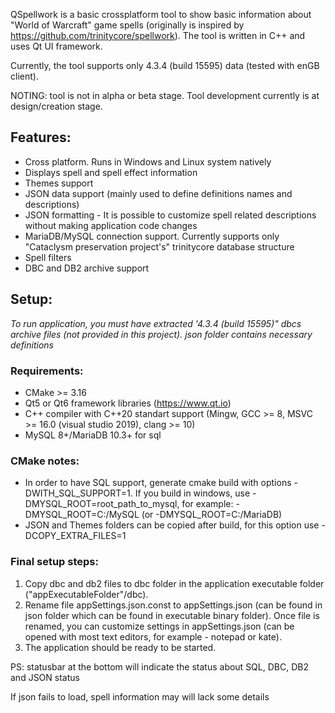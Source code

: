 QSpellwork is a basic crossplatform tool to show basic information about "World of Warcraft" game spells (originally is inspired by https://github.com/trinitycore/spellwork).
The tool is written in C++ and uses Qt UI framework.

Currently, the tool supports only 4.3.4 (build 15595) data (tested with enGB client).

NOTING: tool is not in alpha or beta stage. Tool development currently is at design/creation stage.

## Features:
* Cross platform. Runs in Windows and Linux system natively
* Displays spell and spell effect information
* Themes support
* JSON data support (mainly used to define definitions names and descriptions)
* JSON formatting - It is possible to customize spell related descriptions without making application code changes
* MariaDB/MySQL connection support. Currently supports only "Cataclysm preservation project's" trinitycore database structure
* Spell filters
* DBC and DB2 archive support

## Setup:
*To run application, you must have extracted '4.3.4 (build 15595)" dbcs archive files (not provided in this project).*
*json folder contains necessary definitions*

### Requirements:
* CMake >= 3.16
* Qt5 or Qt6 framework libraries (https://www.qt.io)
* C++ compiler with C++20 standart support (Mingw, GCC >= 8, MSVC >= 16.0 (visual studio 2019), clang >= 10)
* MySQL 8+/MariaDB 10.3+ for sql

### CMake notes:
* In order to have SQL support, generate cmake build with options -DWITH_SQL_SUPPORT=1.
If you build in windows, use -DMYSQL_ROOT=root_path_to_mysql, for example: -DMYSQL_ROOT=C:/MySQL (or -DMYSQL_ROOT=C:/MariaDB)
* JSON and Themes folders can be copied after build, for this option use -DCOPY_EXTRA_FILES=1

### Final setup steps:
1. Copy dbc and db2 files to dbc folder in the application executable folder ("appExecutableFolder"/dbc).
2. Rename file appSettings.json.const to appSettings.json (can be found in json folder which can be found in executable binary folder).
    Once file is renamed, you can customize settings in appSettings.json (can be opened with most text editors, for example - notepad or kate).
2. The application should be ready to be started.

PS: statusbar at the bottom will indicate the status about SQL, DBC, DB2 and JSON status

If json fails to load, spell information may will lack some details
